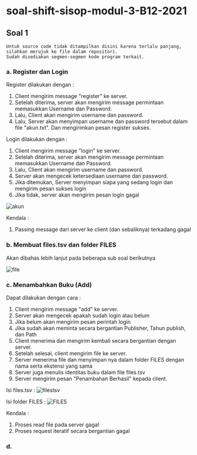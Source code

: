 # soal-shift-sisop-modul-3-B12-2021

## Soal 1
```
Untuk source code tidak ditampilkan disini karena terlalu panjang, 
silahkan merujuk ke file dalam repositori. 
Sudah disediakan segmen-segmen kode program terkait.
```
### a. Register dan Login
Register dilakukan dengan :
1. Client mengirim message "register" ke server. 
2. Setelah diterima, server akan mengirim message permintaan memasukkan Username dan Password. 
3. Lalu, Client akan mengirim username dan password. 
4. Lalu, Server akan menyimpan username dan password tersebut dalam file "akun.txt". Dan mengirimkan pesan register sukses.

Login dilakukan dengan :
1. Client mengirim message "login" ke server.
2. Setelah diterima, server akan mengirim message permintaan memasukkan Username dan Password. 
3. Lalu, Client akan mengirim username dan password. 
4. Server akan mengecek ketersediaan username dan password.
5. Jika ditemukan, Server menyimpan siapa yang sedang login dan mengirim pesan sukses login
6. Jika tidak, server akan mengirim pesan login gagal

![akun](https://i.imgur.com/3Rd2RAE.png)

Kendala :
1. Passing message dari server ke client (dan sebaliknya) terkadang gagal


### b. Membuat files.tsv dan folder FILES
Akan dibahas lebih lanjut pada beberapa sub soal berikutnya

![file](https://i.imgur.com/dCT2txM.png)

### c. Menambahkan Buku (Add)
Dapat dilakukan dengan cara :
1. Client mengirim message "add" ke server.
2. Server akan mengecek apakah sudah login atau belum
3. Jika belum akan mengirim pesan perintah login
4. Jika sudah akan meminta secara bergantian Publisher, Tahun publish, dan Path
5. Client menerima dan mengirim kembali secara bergantian dengan server.
6. Setelah selesai, client mengirim file ke server.
7. Server menerima file dan menyimpan nya dalam folder FILES dengan nama serta ekstensi yang sama
8. Server juga menulis identitas buku dalam file files.tsv
9. Server mengirim pesan "Penambahan Berhasil" kepada client.

Isi files.tsv :
![filestsv](https://i.imgur.com/xj55n53.png)

Isi folder FILES :
![FILES](https://i.imgur.com/YYhsokY.png)

Kendala :
1. Proses read file pada server gagal
2. Proses request iteratif secara bergantian gagal

### d. 
